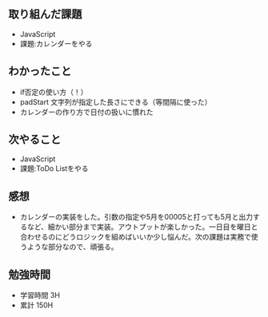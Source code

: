 ## 取り組んだ課題
- JavaScript
 - 課題:カレンダーをやる

## わかったこと
- if否定の使い方（！）
- padStart 文字列が指定した長さにできる（等間隔に使った）
- カレンダーの作り方で日付の扱いに慣れた

## 次やること
- JavaScript
 - 課題:ToDo Listをやる

## 感想
- カレンダーの実装をした。引数の指定や5月を00005と打っても5月と出力するなど、細かい部分まで実装。アウトプットが楽しかった。一日目を曜日と合わせるのにどうロジックを組めばいいか少し悩んだ。次の課題は実務で使うような部分なので、頑張る。

## 勉強時間
- 学習時間 3H
- 累計 150H
